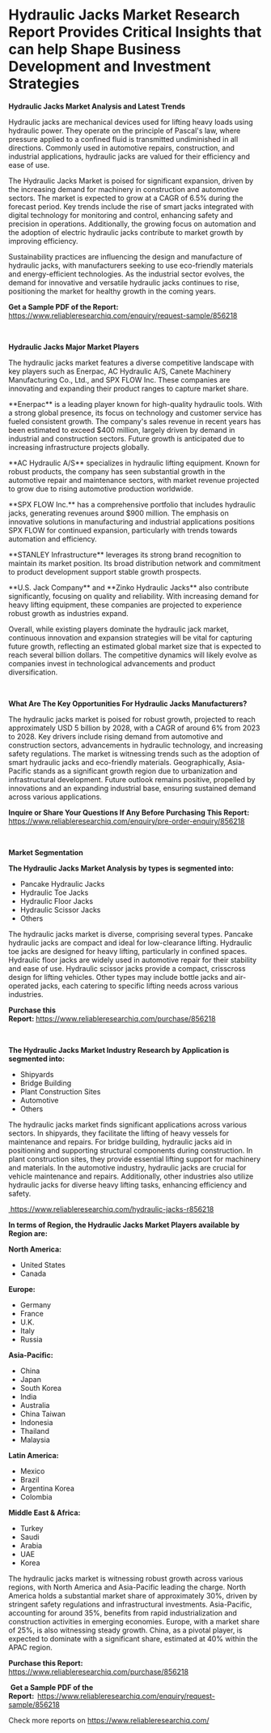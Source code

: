 <p><h1>Hydraulic Jacks Market Research Report Provides Critical Insights that can help Shape Business Development and Investment Strategies</h1></p><p><strong>Hydraulic Jacks Market Analysis and Latest Trends</strong></p>
<p><p>Hydraulic jacks are mechanical devices used for lifting heavy loads using hydraulic power. They operate on the principle of Pascal's law, where pressure applied to a confined fluid is transmitted undiminished in all directions. Commonly used in automotive repairs, construction, and industrial applications, hydraulic jacks are valued for their efficiency and ease of use.</p><p>The Hydraulic Jacks Market is poised for significant expansion, driven by the increasing demand for machinery in construction and automotive sectors. The market is expected to grow at a CAGR of 6.5% during the forecast period. Key trends include the rise of smart jacks integrated with digital technology for monitoring and control, enhancing safety and precision in operations. Additionally, the growing focus on automation and the adoption of electric hydraulic jacks contribute to market growth by improving efficiency.</p><p>Sustainability practices are influencing the design and manufacture of hydraulic jacks, with manufacturers seeking to use eco-friendly materials and energy-efficient technologies. As the industrial sector evolves, the demand for innovative and versatile hydraulic jacks continues to rise, positioning the market for healthy growth in the coming years.</p></p>
<p><strong>Get a Sample PDF of the Report:&nbsp;</strong> <a href="https://www.reliableresearchiq.com/enquiry/request-sample/856218?utm_campaign=2173&utm_medium=2&utm_source=Github&utm_content=ia&utm_term=16022025&utm_id=hydraulic-jacks">https://www.reliableresearchiq.com/enquiry/request-sample/856218</a></p>
<p>&nbsp;</p>
<p><strong>Hydraulic Jacks Major Market Players</strong></p>
<p><p>The hydraulic jacks market features a diverse competitive landscape with key players such as Enerpac, AC Hydraulic A/S, Canete Machinery Manufacturing Co., Ltd., and SPX FLOW Inc. These companies are innovating and expanding their product ranges to capture market share.</p><p>**Enerpac** is a leading player known for high-quality hydraulic tools. With a strong global presence, its focus on technology and customer service has fueled consistent growth. The company's sales revenue in recent years has been estimated to exceed $400 million, largely driven by demand in industrial and construction sectors. Future growth is anticipated due to increasing infrastructure projects globally.</p><p>**AC Hydraulic A/S** specializes in hydraulic lifting equipment. Known for robust products, the company has seen substantial growth in the automotive repair and maintenance sectors, with market revenue projected to grow due to rising automotive production worldwide. </p><p>**SPX FLOW Inc.** has a comprehensive portfolio that includes hydraulic jacks, generating revenues around $900 million. The emphasis on innovative solutions in manufacturing and industrial applications positions SPX FLOW for continued expansion, particularly with trends towards automation and efficiency.</p><p>**STANLEY Infrastructure** leverages its strong brand recognition to maintain its market position. Its broad distribution network and commitment to product development support stable growth prospects.</p><p>**U.S. Jack Company** and **Zinko Hydraulic Jacks** also contribute significantly, focusing on quality and reliability. With increasing demand for heavy lifting equipment, these companies are projected to experience robust growth as industries expand.</p><p>Overall, while existing players dominate the hydraulic jack market, continuous innovation and expansion strategies will be vital for capturing future growth, reflecting an estimated global market size that is expected to reach several billion dollars. The competitive dynamics will likely evolve as companies invest in technological advancements and product diversification.</p></p>
<p>&nbsp;</p>
<p><strong>What Are The Key Opportunities For Hydraulic Jacks Manufacturers?</strong></p>
<p><p>The hydraulic jacks market is poised for robust growth, projected to reach approximately USD 5 billion by 2028, with a CAGR of around 6% from 2023 to 2028. Key drivers include rising demand from automotive and construction sectors, advancements in hydraulic technology, and increasing safety regulations. The market is witnessing trends such as the adoption of smart hydraulic jacks and eco-friendly materials. Geographically, Asia-Pacific stands as a significant growth region due to urbanization and infrastructural development. Future outlook remains positive, propelled by innovations and an expanding industrial base, ensuring sustained demand across various applications.</p></p>
<p><strong>Inquire or Share Your Questions If Any Before Purchasing This Report:</strong> <a href="https://www.reliableresearchiq.com/enquiry/pre-order-enquiry/856218?utm_campaign=2173&utm_medium=2&utm_source=Github&utm_content=ia&utm_term=16022025&utm_id=hydraulic-jacks">https://www.reliableresearchiq.com/enquiry/pre-order-enquiry/856218</a></p>
<p>&nbsp;</p>
<p><strong>Market Segmentation</strong></p>
<p><strong>The Hydraulic Jacks Market Analysis by types is segmented into:</strong></p>
<p><ul><li>Pancake Hydraulic Jacks</li><li>Hydraulic Toe Jacks</li><li>Hydraulic Floor Jacks</li><li>Hydraulic Scissor Jacks</li><li>Others</li></ul></p>
<p><p>The hydraulic jacks market is diverse, comprising several types. Pancake hydraulic jacks are compact and ideal for low-clearance lifting. Hydraulic toe jacks are designed for heavy lifting, particularly in confined spaces. Hydraulic floor jacks are widely used in automotive repair for their stability and ease of use. Hydraulic scissor jacks provide a compact, crisscross design for lifting vehicles. Other types may include bottle jacks and air-operated jacks, each catering to specific lifting needs across various industries.</p></p>
<p><strong>Purchase this Report:&nbsp;</strong><a href="https://www.reliableresearchiq.com/purchase/856218?utm_campaign=2173&utm_medium=2&utm_source=Github&utm_content=ia&utm_term=16022025&utm_id=hydraulic-jacks">https://www.reliableresearchiq.com/purchase/856218</a></p>
<p>&nbsp;</p>
<p><strong>The Hydraulic Jacks Market Industry Research by Application is segmented into:</strong></p>
<p><ul><li>Shipyards</li><li>Bridge Building</li><li>Plant Construction Sites</li><li>Automotive</li><li>Others</li></ul></p>
<p><p>The hydraulic jacks market finds significant applications across various sectors. In shipyards, they facilitate the lifting of heavy vessels for maintenance and repairs. For bridge building, hydraulic jacks aid in positioning and supporting structural components during construction. In plant construction sites, they provide essential lifting support for machinery and materials. In the automotive industry, hydraulic jacks are crucial for vehicle maintenance and repairs. Additionally, other industries also utilize hydraulic jacks for diverse heavy lifting tasks, enhancing efficiency and safety.</p></p>
<p><a href="https://www.reliableresearchiq.com/hydraulic-jacks-r856218?utm_campaign=2173&utm_medium=2&utm_source=Github&utm_content=ia&utm_term=16022025&utm_id=hydraulic-jacks">&nbsp;https://www.reliableresearchiq.com/hydraulic-jacks-r856218</a></p>
<p><strong>In terms of Region, the Hydraulic Jacks Market Players available by Region are:</strong></p>
<p>
    <p> <strong> North America: </strong>
        <ul>
            <li>United States</li>
            <li>Canada</li>
        </ul>
        </p> 
    <p> <strong> Europe: </strong>
        <ul>
            <li>Germany</li>
            <li>France</li>
            <li>U.K.</li>
            <li>Italy</li>
            <li>Russia</li>
        </ul>
        </p> 
    <p> <strong> Asia-Pacific: </strong>
        <ul>
            <li>China</li>
            <li>Japan</li>
            <li>South Korea</li>
            <li>India</li>
            <li>Australia</li>
            <li>China Taiwan</li>
            <li>Indonesia</li>
            <li>Thailand</li>
            <li>Malaysia</li>
        </ul>
        </p> 
    <p> <strong> Latin America: </strong>
        <ul>
            <li>Mexico</li>
            <li>Brazil</li>
            <li>Argentina Korea</li>
            <li>Colombia</li>
        </ul>
        </p> 
    <p> <strong> Middle East & Africa: </strong>
        <ul>
            <li>Turkey</li>
            <li>Saudi</li>
            <li>Arabia</li>
            <li>UAE</li>
            <li>Korea</li>
        </ul>
    </p>
    </p>
<p><p>The hydraulic jacks market is witnessing robust growth across various regions, with North America and Asia-Pacific leading the charge. North America holds a substantial market share of approximately 30%, driven by stringent safety regulations and infrastructural investments. Asia-Pacific, accounting for around 35%, benefits from rapid industrialization and construction activities in emerging economies. Europe, with a market share of 25%, is also witnessing steady growth. China, as a pivotal player, is expected to dominate with a significant share, estimated at 40% within the APAC region.</p></p>
<p><strong>Purchase this Report: </strong><a href="https://www.reliableresearchiq.com/purchase/856218?utm_campaign=2173&utm_medium=2&utm_source=Github&utm_content=ia&utm_term=16022025&utm_id=hydraulic-jacks">https://www.reliableresearchiq.com/purchase/856218</a></p>
<p>&nbsp;<strong>Get a Sample PDF of the Report:&nbsp;&nbsp;</strong><a href="https://www.reliableresearchiq.com/enquiry/request-sample/856218?utm_campaign=2173&utm_medium=2&utm_source=Github&utm_content=ia&utm_term=16022025&utm_id=hydraulic-jacks">https://www.reliableresearchiq.com/enquiry/request-sample/856218</a></p>
<p><strong></strong></p>
<p>Check more reports on <a href="https://www.reliableresearchiq.com/?utm_campaign=2173&utm_medium=2&utm_source=Github&utm_content=ia&utm_term=16022025&utm_id=hydraulic-jacks">https://www.reliableresearchiq.com/</a></p>
